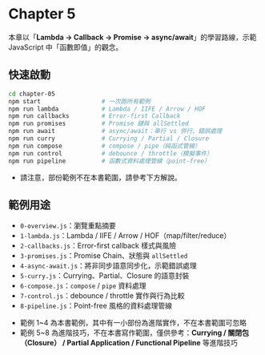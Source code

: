 # Chapter 5

本章以「**Lambda → Callback → Promise → async/await**」的學習路線，示範 JavaScript 中「函數即值」的觀念。

## 快速啟動

```bash
cd chapter-05
npm start                 # 一次跑所有範例
npm run lambda            # Lambda / IIFE / Arrow / HOF
npm run callbacks         # Error-first Callback
npm run promises          # Promise 鏈與 allSettled
npm run await             # async/await：串行 vs 併行、錯誤處理
npm run curry             # Currying / Partial / Closure
npm run compose           # compose / pipe（純函式管線）
npm run control           # debounce / throttle（模擬事件）
npm run pipeline          # 函數式資料處理管線（point-free）
```

* 請注意，部份範例不在本書範圍，請參考下方解說。

## 範例用途

- `0-overview.js`：瀏覽重點摘要
- `1-lambda.js`：Lambda / IIFE / Arrow / HOF（map/filter/reduce）
- `2-callbacks.js`：Error-first callback 樣式與風險
- `3-promises.js`：Promise Chain、狀態與 `allSettled`
- `4-async-await.js`：將非同步語意同步化，示範錯誤處理
- `5-curry.js`：Currying、Partial、Closure 的語意封裝
- `6-compose.js`：`compose` / `pipe` 資料處理
- `7-control.js`：debounce / throttle 實作與行為比較
- `8-pipeline.js`：Point-free 風格的資料處理管線

* 範例 1~4 為本書範例，其中有一小部份為進階實作，不在本書範圍可忽略
* 範例 5~8 為進階技巧，不在本書寫作範圍，僅供參考：**Currying / 關閉包（Closure） / Partial Application / Functional Pipeline** 等進階技巧
